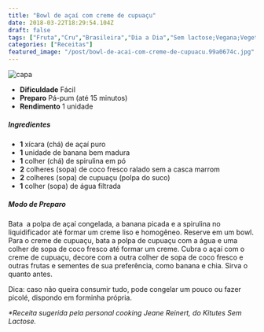 ```yaml
---
title: "Bowl de açaí com creme de cupuaçu"
date: 2018-03-22T18:29:54.104Z
draft: false
tags: ["Fruta","Cru","Brasileira","Dia a Dia","Sem lactose;Vegana;Vegetariana","Açaí","Alimentação saudável","Carnaval","Dicas de dieta","receita"]
categories: ["Receitas"]
featured_image: "/post/bowl-de-acai-com-creme-de-cupuacu.99a0674c.jpg"
---
```


![capa](/post/bowl-de-acai-com-creme-de-cupuacu.99a0674c.jpg)

*   **Dificuldade** Fácil
*   **Preparo** Pá-pum (até 15 minutos)
*   **Rendimento** 1 unidade

##### Ingredientes

*   **1** xícara (chá) de açaí puro
*   **1** unidade de banana bem madura
*   **1** colher (chá) de spirulina em pó
*   **2** colheres (sopa) de coco fresco ralado sem a casca marrom
*   **2** colheres (sopa) de cupuaçu (polpa do suco)
*   **1** colher (sopa) de água filtrada

##### Modo de Preparo

Bata  a polpa de açaí congelada, a banana picada e a spirulina no liquidificador até formar um creme liso e homogêneo. Reserve em um bowl. Para o creme de cupuaçu, bata a polpa de cupuaçu com a água e uma colher de sopa de coco fresco até formar um creme. Cubra o açaí com o creme de cupuaçu, decore com a outra colher de sopa de coco fresco e outras frutas e sementes de sua preferência, como banana e chia. Sirva o quanto antes.

Dica: caso não queira consumir tudo, pode congelar um pouco ou fazer picolé, dispondo em forminha própria.

_*Receita sugerida pela personal cooking Jeane Reinert, do Kitutes Sem Lactose._
